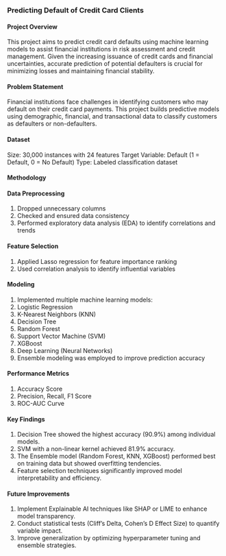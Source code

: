 ### Predicting Default of Credit Card Clients
#### Project Overview
This project aims to predict credit card defaults using machine learning models to assist financial institutions in risk assessment and credit management. Given the increasing issuance of credit cards and financial uncertainties, accurate prediction of potential defaulters is crucial for minimizing losses and maintaining financial stability.

#### Problem Statement
Financial institutions face challenges in identifying customers who may default on their credit card payments. This project builds predictive models using demographic, financial, and transactional data to classify customers as defaulters or non-defaulters.

#### Dataset
Size: 30,000 instances with 24 features
Target Variable: Default (1 = Default, 0 = No Default)
Type: Labeled classification dataset

#### Methodology
#### Data Preprocessing
1. Dropped unnecessary columns
2. Checked and ensured data consistency
3. Performed exploratory data analysis (EDA) to identify correlations and trends

#### Feature Selection
1. Applied Lasso regression for feature importance ranking
2. Used correlation analysis to identify influential variables

#### Modeling
1. Implemented multiple machine learning models:
2. Logistic Regression
3. K-Nearest Neighbors (KNN)
4. Decision Tree
5. Random Forest
6. Support Vector Machine (SVM)
7. XGBoost
8. Deep Learning (Neural Networks)
9. Ensemble modeling was employed to improve prediction accuracy

#### Performance Metrics
1. Accuracy Score
2. Precision, Recall, F1 Score
3. ROC-AUC Curve
   
#### Key Findings
1. Decision Tree showed the highest accuracy (90.9%) among individual models.
2. SVM with a non-linear kernel achieved 81.9% accuracy.
3. The Ensemble model (Random Forest, KNN, XGBoost) performed best on training data but showed overfitting tendencies.
4. Feature selection techniques significantly improved model interpretability and efficiency.

#### Future Improvements
1. Implement Explainable AI techniques like SHAP or LIME to enhance model transparency.
2. Conduct statistical tests (Cliff’s Delta, Cohen’s D Effect Size) to quantify variable impact.
3. Improve generalization by optimizing hyperparameter tuning and ensemble strategies.
